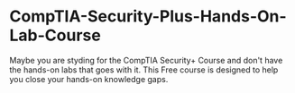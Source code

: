 # CompTIA-Security-Plus-Hands-On-Lab-Course
Maybe you are styding for the CompTIA Security+ Course and don't have the hands-on labs that goes with it. This Free course is designed to help you close your hands-on knowledge gaps. 
